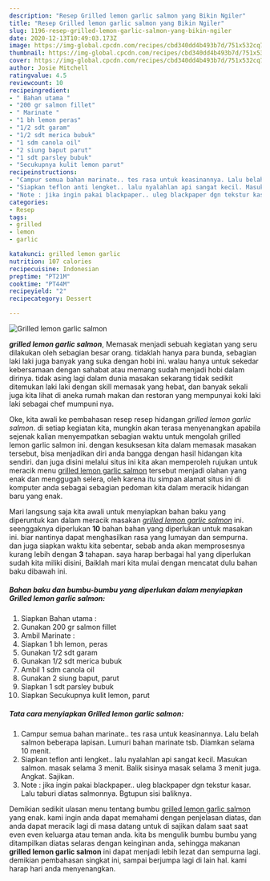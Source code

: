 ```yaml
---
description: "Resep Grilled lemon garlic salmon yang Bikin Ngiler"
title: "Resep Grilled lemon garlic salmon yang Bikin Ngiler"
slug: 1196-resep-grilled-lemon-garlic-salmon-yang-bikin-ngiler
date: 2020-12-13T10:49:03.173Z
image: https://img-global.cpcdn.com/recipes/cbd340dd4b493b7d/751x532cq70/grilled-lemon-garlic-salmon-foto-resep-utama.jpg
thumbnail: https://img-global.cpcdn.com/recipes/cbd340dd4b493b7d/751x532cq70/grilled-lemon-garlic-salmon-foto-resep-utama.jpg
cover: https://img-global.cpcdn.com/recipes/cbd340dd4b493b7d/751x532cq70/grilled-lemon-garlic-salmon-foto-resep-utama.jpg
author: Josie Mitchell
ratingvalue: 4.5
reviewcount: 10
recipeingredient:
- " Bahan utama "
- "200 gr salmon fillet"
- " Marinate "
- "1 bh lemon peras"
- "1/2 sdt garam"
- "1/2 sdt merica bubuk"
- "1 sdm canola oil"
- "2 siung baput parut"
- "1 sdt parsley bubuk"
- "Secukupnya kulit lemon parut"
recipeinstructions:
- "Campur semua bahan marinate.. tes rasa untuk keasinannya. Lalu belah salmon beberapa lapisan. Lumuri bahan marinate tsb. Diamkan selama 10 menit."
- "Siapkan teflon anti lengket.. lalu nyalahlan api sangat kecil. Masukan salmon. masak selama 3 menit. Balik sisinya masak selama 3 menit juga. Angkat. Sajikan."
- "Note : jika ingin pakai blackpaper.. uleg blackpaper dgn tekstur kasar. Lalu taburi diatas salmonnya. Bgtupun sisi baliknya."
categories:
- Resep
tags:
- grilled
- lemon
- garlic

katakunci: grilled lemon garlic 
nutrition: 107 calories
recipecuisine: Indonesian
preptime: "PT21M"
cooktime: "PT44M"
recipeyield: "2"
recipecategory: Dessert

---
```



![Grilled lemon garlic salmon](https://img-global.cpcdn.com/recipes/cbd340dd4b493b7d/751x532cq70/grilled-lemon-garlic-salmon-foto-resep-utama.jpg)

<b><i>grilled lemon garlic salmon</i></b>, Memasak menjadi sebuah kegiatan yang seru dilakukan oleh sebagian besar orang. tidaklah hanya para bunda, sebagian laki laki juga banyak yang suka dengan hobi ini. walau hanya untuk sekedar kebersamaan dengan sahabat atau memang sudah menjadi hobi dalam dirinya. tidak asing lagi dalam dunia masakan sekarang tidak sedikit ditemukan laki laki dengan skill memasak yang hebat, dan banyak sekali juga kita lihat di aneka rumah makan dan restoran yang mempunyai koki laki laki sebagai chef mumpuni nya.



Oke, kita awali ke pembahasan resep resep hidangan <i>grilled lemon garlic salmon</i>. di setiap kegiatan kita, mungkin akan terasa menyenangkan apabila sejenak kalian menyempatkan sebagian waktu untuk mengolah grilled lemon garlic salmon ini. dengan kesuksesan kita dalam memasak masakan tersebut, bisa menjadikan diri anda bangga dengan hasil hidangan kita sendiri. dan juga disini melalui situs ini kita akan memperoleh rujukan untuk meracik menu <u>grilled lemon garlic salmon</u> tersebut menjadi olahan yang enak dan menggugah selera, oleh karena itu simpan alamat situs ini di komputer anda sebagai sebagian pedoman kita dalam meracik hidangan baru yang enak.


Mari langsung saja kita awali untuk menyiapkan bahan baku yang diperuntuk kan dalam meracik masakan <u><i>grilled lemon garlic salmon</i></u> ini. seenggaknya diperlukan <b>10</b> bahan bahan yang diperlukan untuk masakan ini. biar nantinya dapat menghasilkan rasa yang lumayan dan sempurna. dan juga siapkan waktu kita sebentar, sebab anda akan memprosesnya kurang lebih dengan <b>3</b> tahapan. saya harap berbagai hal yang diperlukan sudah kita miliki disini, Baiklah mari kita mulai dengan mencatat dulu bahan baku dibawah ini.

<!--inarticleads1-->

##### Bahan baku dan bumbu-bumbu yang diperlukan dalam menyiapkan Grilled lemon garlic salmon:

1. Siapkan  Bahan utama :
1. Gunakan 200 gr salmon fillet
1. Ambil  Marinate :
1. Siapkan 1 bh lemon, peras
1. Gunakan 1/2 sdt garam
1. Gunakan 1/2 sdt merica bubuk
1. Ambil 1 sdm canola oil
1. Gunakan 2 siung baput, parut
1. Siapkan 1 sdt parsley bubuk
1. Siapkan Secukupnya kulit lemon, parut




<!--inarticleads2-->

##### Tata cara menyiapkan Grilled lemon garlic salmon:

1. Campur semua bahan marinate.. tes rasa untuk keasinannya. Lalu belah salmon beberapa lapisan. Lumuri bahan marinate tsb. Diamkan selama 10 menit.
1. Siapkan teflon anti lengket.. lalu nyalahlan api sangat kecil. Masukan salmon. masak selama 3 menit. Balik sisinya masak selama 3 menit juga. Angkat. Sajikan.
1. Note : jika ingin pakai blackpaper.. uleg blackpaper dgn tekstur kasar. Lalu taburi diatas salmonnya. Bgtupun sisi baliknya.




Demikian sedikit ulasan menu tentang bumbu <u>grilled lemon garlic salmon</u> yang enak. kami ingin anda dapat memahami dengan penjelasan diatas, dan anda dapat meracik lagi di masa datang untuk di sajikan dalam saat saat even even keluarga atau teman anda. kita bs mengulik bumbu bumbu yang ditampilkan diatas selaras dengan keinginan anda, sehingga makanan <b>grilled lemon garlic salmon</b> ini dapat menjadi lebih lezat dan sempurna lagi. demikian pembahasan singkat ini, sampai berjumpa lagi di lain hal. kami harap hari anda menyenangkan.

